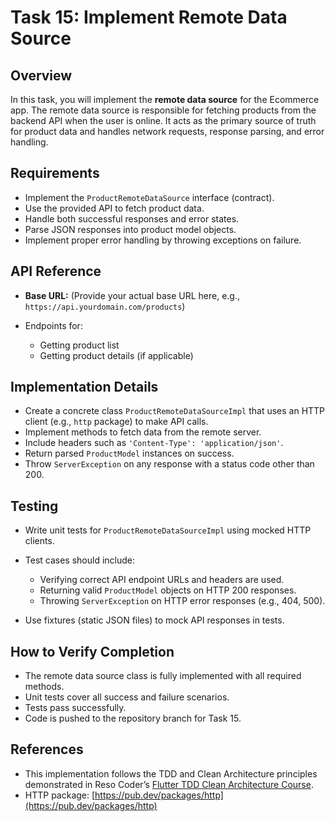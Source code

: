 # Task 15: Implement Remote Data Source

## Overview

In this task, you will implement the **remote data source** for the Ecommerce app. The remote data source is responsible for fetching products from the backend API when the user is online. It acts as the primary source of truth for product data and handles network requests, response parsing, and error handling.

## Requirements

* Implement the `ProductRemoteDataSource` interface (contract).
* Use the provided API to fetch product data.
* Handle both successful responses and error states.
* Parse JSON responses into product model objects.
* Implement proper error handling by throwing exceptions on failure.

## API Reference

* **Base URL:** (Provide your actual base URL here, e.g., `https://api.yourdomain.com/products`)
* Endpoints for:

  * Getting product list
  * Getting product details (if applicable)

## Implementation Details

* Create a concrete class `ProductRemoteDataSourceImpl` that uses an HTTP client (e.g., `http` package) to make API calls.
* Implement methods to fetch data from the remote server.
* Include headers such as `'Content-Type': 'application/json'`.
* Return parsed `ProductModel` instances on success.
* Throw `ServerException` on any response with a status code other than 200.

## Testing

* Write unit tests for `ProductRemoteDataSourceImpl` using mocked HTTP clients.
* Test cases should include:

  * Verifying correct API endpoint URLs and headers are used.
  * Returning valid `ProductModel` objects on HTTP 200 responses.
  * Throwing `ServerException` on HTTP error responses (e.g., 404, 500).
* Use fixtures (static JSON files) to mock API responses in tests.

## How to Verify Completion

* The remote data source class is fully implemented with all required methods.
* Unit tests cover all success and failure scenarios.
* Tests pass successfully.
* Code is pushed to the repository branch for Task 15.

## References

* This implementation follows the TDD and Clean Architecture principles demonstrated in Reso Coder’s [Flutter TDD Clean Architecture Course](https://resocoder.com/2019/09/26/flutter-tdd-clean-architecture-course-8-local-data-source/).
* HTTP package: [https://pub.dev/packages/http](https://pub.dev/packages/http)

